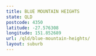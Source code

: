 ```yaml
---
title: BLUE MOUNTAIN HEIGHTS
state: QLD
postcode: 4350
latitude: -27.576308
longitude: 151.852689
url: /qld/blue-mountain-heights/
layout: suburb
---
```

